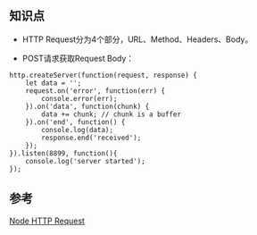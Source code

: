 ## 知识点

* HTTP Request分为4个部分，URL、Method、Headers、Body。

* POST请求获取Request Body：
```
http.createServer(function(request, response) {
	let data = '';
	request.on('error', function(err) {
		console.error(err);
	}).on('data', function(chunk) {
		data += chunk; // chunk is a buffer
	}).on('end', function() {
		console.log(data);
		response.end('received');
	});
}).listen(8899, function(){
	console.log('server started');
});
```

## 参考

[Node HTTP Request](https://nodejs.org/en/docs/guides/anatomy-of-an-http-transaction/#request-body)
